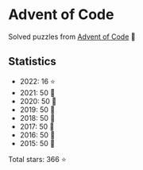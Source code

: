 # Advent of Code

Solved puzzles from [Advent of Code](https://adventofcode.com) :christmas_tree:

## Statistics

- 2022: 16 :star:
- 2021: 50 :star2:
- 2020: 50 :star2:
- 2019: 50 :star2:
- 2018: 50 :star2:
- 2017: 50 :star2:
- 2016: 50 :star2:
- 2015: 50 :star2:

Total stars: 366 :star:
